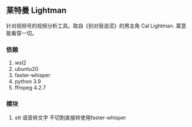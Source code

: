 ## 莱特曼 **Lightman**

针对视频号的视频分析工具。取自《别对我说谎》的男主角 Cal Lightman. 寓意能看穿一切。

### 依赖
1. wsl2
2. ubuntu20
3. faster-whisper
4. python 3.9
5. ffmpeg 4.2.7

### 模块
1. stt 语音转文字 不切割直接转使用faster-whisper